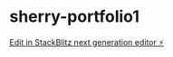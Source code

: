 # sherry-portfolio1

[Edit in StackBlitz next generation editor ⚡️](https://stackblitz.com/~/github.com/ranasherry/sherry-portfolio1)